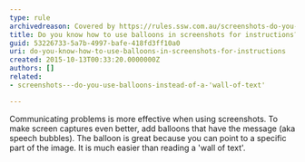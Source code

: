 ```yaml
---
type: rule
archivedreason: Covered by https://rules.ssw.com.au/screenshots-do-you-use-balloons-instead-of-a-wall-of-text (Checked by Andrew F and Tiago A)
title: Do you know how to use balloons in screenshots for instructions?
guid: 53226733-5a7b-4997-bafe-418fd3ff10a0
uri: do-you-know-how-to-use-balloons-in-screenshots-for-instructions
created: 2015-10-13T00:33:20.0000000Z
authors: []
related:
- screenshots---do-you-use-balloons-instead-of-a-'wall-of-text'

---
```



<p>
          Communicating problems is more effective when using screenshots. To make screen captures even 
          better, add balloons that have the message (aka speech bubbles). The balloon is great because 
          you can point to a specific part of the image. It is much easier than reading a 'wall of text'.
          </p>  
<br><excerpt class='endintro'></excerpt><br>




